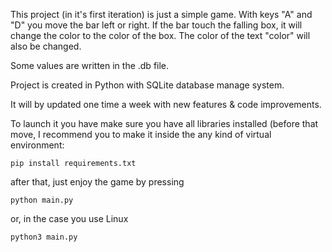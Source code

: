 This project (in it's first iteration) is just a simple game.
With keys "A" and "D" you move the bar left or right.
If the bar touch the falling box, it will change the color
to the color of the box. The color of the text "color"
will also be changed. 

Some values are written in the .db file.

Project is created in Python with SQLite database manage system.

It will by updated one time a week with new features & code improvements. 

To launch it you have make sure you have all libraries installed (before that
move, I recommend you to make it inside the any kind of virtual environment:

```
pip install requirements.txt
```

after that, just enjoy the game by pressing

```
python main.py
```

or, in the case you use Linux

```
python3 main.py
```
